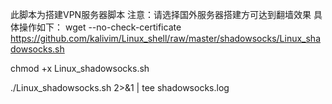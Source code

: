 此脚本为搭建VPN服务器脚本
注意：请选择国外服务器搭建方可达到翻墙效果
具体操作如下：
wget --no-check-certificate https://github.com/kalivim/Linux_shell/raw/master/shadowsocks/Linux_shadowsocks.sh
    
chmod +x Linux_shadowsocks.sh
    
./Linux_shadowsocks.sh 2>&1 | tee shadowsocks.log
